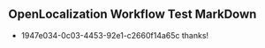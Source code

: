 ## OpenLocalization Workflow Test MarkDown
* 1947e034-0c03-4453-92e1-c2660f14a65c thanks!

<!--HONumber=Aug16_HO4-->


